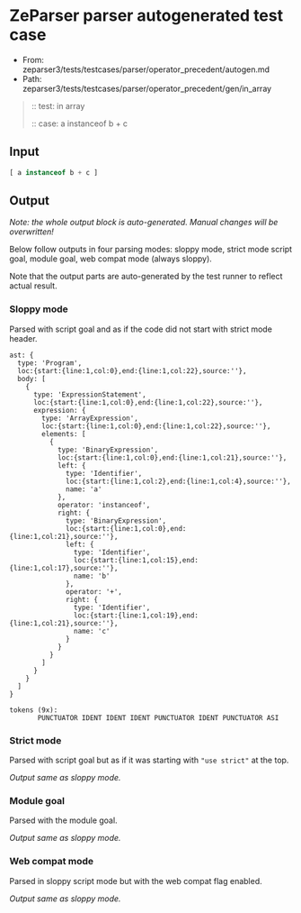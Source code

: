 # ZeParser parser autogenerated test case

- From: zeparser3/tests/testcases/parser/operator_precedent/autogen.md
- Path: zeparser3/tests/testcases/parser/operator_precedent/gen/in_array

> :: test: in array
>
> :: case: a instanceof b + c

## Input


`````js
[ a instanceof b + c ]
`````

## Output

_Note: the whole output block is auto-generated. Manual changes will be overwritten!_

Below follow outputs in four parsing modes: sloppy mode, strict mode script goal, module goal, web compat mode (always sloppy).

Note that the output parts are auto-generated by the test runner to reflect actual result.

### Sloppy mode

Parsed with script goal and as if the code did not start with strict mode header.

`````
ast: {
  type: 'Program',
  loc:{start:{line:1,col:0},end:{line:1,col:22},source:''},
  body: [
    {
      type: 'ExpressionStatement',
      loc:{start:{line:1,col:0},end:{line:1,col:22},source:''},
      expression: {
        type: 'ArrayExpression',
        loc:{start:{line:1,col:0},end:{line:1,col:22},source:''},
        elements: [
          {
            type: 'BinaryExpression',
            loc:{start:{line:1,col:0},end:{line:1,col:21},source:''},
            left: {
              type: 'Identifier',
              loc:{start:{line:1,col:2},end:{line:1,col:4},source:''},
              name: 'a'
            },
            operator: 'instanceof',
            right: {
              type: 'BinaryExpression',
              loc:{start:{line:1,col:0},end:{line:1,col:21},source:''},
              left: {
                type: 'Identifier',
                loc:{start:{line:1,col:15},end:{line:1,col:17},source:''},
                name: 'b'
              },
              operator: '+',
              right: {
                type: 'Identifier',
                loc:{start:{line:1,col:19},end:{line:1,col:21},source:''},
                name: 'c'
              }
            }
          }
        ]
      }
    }
  ]
}

tokens (9x):
       PUNCTUATOR IDENT IDENT IDENT PUNCTUATOR IDENT PUNCTUATOR ASI
`````

### Strict mode

Parsed with script goal but as if it was starting with `"use strict"` at the top.

_Output same as sloppy mode._

### Module goal

Parsed with the module goal.

_Output same as sloppy mode._

### Web compat mode

Parsed in sloppy script mode but with the web compat flag enabled.

_Output same as sloppy mode._
